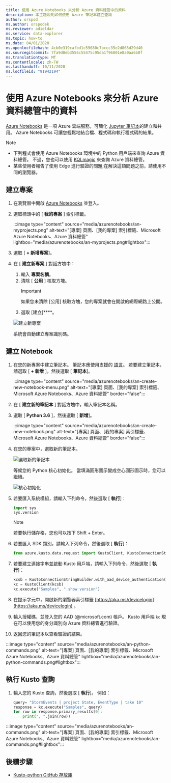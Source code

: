 ```yaml
---
title: 使用 Azure Notebooks 來分析 Azure 資料總管中的資料
description: 本主題說明如何使用 Azure 筆記本建立查詢
author: orspod
ms.author: orspodek
ms.reviewer: adieldar
ms.service: data-explorer
ms.topic: how-to
ms.date: 04/01/2020
ms.openlocfilehash: 4cb0e319cafbd1c59680c7bccc35e2d865d29d40
ms.sourcegitcommit: 7fa9d0eb3556c55475c95da1f96801e8a0aa6b0f
ms.translationtype: MT
ms.contentlocale: zh-TW
ms.lasthandoff: 10/11/2020
ms.locfileid: "91942194"
---
```

# <a name="use-azure-notebooks-to-analyze-data-in-azure-data-explorer"></a>使用 Azure Notebooks 來分析 Azure 資料總管中的資料

[Azure Notebooks](https://notebooks.azure.com/) 是一項 Azure 雲端服務，可簡化 [Jupyter 筆記本](https://jupyter.org/)的建立和共用。 Azure Notebooks 可讓您輕鬆地結合檔、程式碼和執行程式碼的結果。

> [!Note]
> * 下列程式會使用 Azure Notebooks 環境中的 Python 用戶端來查詢 Azure 資料總管。 不過，您也可以使用 [KQLmagic](kqlmagic.md) 來查詢 Azure 資料總管。
> * 某些使用者報告了使用 Edge 進行驗證的問題;在解決這類問題之前，請使用不同的瀏覽器。

## <a name="create-a-project"></a>建立專案

1. 在瀏覽器中開啟 [Azure Notebooks](https://notebooks.azure.com/) 並登入。

1. 選取標頭中的 [ **我的專案** ] 索引標籤。 

    :::image type="content" source="media/azurenotebooks/an-myprojects.png" alt-text="[專案] 頁面、[我的專案] 索引標籤、Microsoft Azure Notebooks、Azure 資料總管" lightbox="media/azurenotebooks/an-myprojects.png#lightbox":::

1. 選取 [ **+ 新增專案**]。
    
1. 在 [ **建立新專案** ] 對話方塊中：
    1. 輸入 **專案名稱**。
    1. 清除 [ **公用** ] 核取方塊。
        >[!Important]
        > 如果您未清除 [公用] 核取方塊，您的專案就會在開啟的網際網路上公開。
    1. 選取 [建立]****。
    
    ![建立新專案](media/azurenotebooks/an-create-new-project-blank.png)

    系統會自動建立專案識別碼。

## <a name="create-a-notebook"></a>建立 Notebook

1. 在您的新專案中建立筆記本。 筆記本應使用支援的 [語言](https://github.com/Azure/azure-kusto-python#minimum-requirements)。
若要建立筆記本，請選取 [ **+ 新增** ]，然後選取 [ **筆記本**]。

    :::image type="content" source="media/azurenotebooks/an-create-new-notebook-menu.png" alt-text="[專案] 頁面、[我的專案] 索引標籤、Microsoft Azure Notebooks、Azure 資料總管" border="false":::

1. 在 [ **建立新的筆記本** ] 對話方塊中，輸入筆記本名稱。

1. 選取 [ **Python 3.6** ]，然後選取 [ **新增**]。
    
    :::image type="content" source="media/azurenotebooks/an-create-new-notebook.png" alt-text="[專案] 頁面、[我的專案] 索引標籤、Microsoft Azure Notebooks、Azure 資料總管" border="false"::: 
    
1. 在您的專案中，選取新的筆記本。

    ![選取新的筆記本](media/azurenotebooks/an-select-notebook.png)

    等候您的 Python 核心初始化。 當填滿圓形圖示變成空心圓形圖示時，您可以繼續。

    ![核心初始化](media/azurenotebooks/an-python-init-icon.png)

1. 若要匯入系統模組，請輸入下列命令，然後選取 [ **執行**]：
    ```python
    import sys
    sys.version
    ```

    > [!Note]
    > 若要執行儲存格，您也可以按下 Shift + Enter。

1.  若要匯入 SDK 類別，請輸入下列命令，然後選取 [ **執行**]：
    ```python
    from azure.kusto.data.request import KustoClient, KustoConnectionStringBuilder
    ```

1.  若要建立連接字串並啟動 Kusto 用戶端，請輸入下列命令，然後選取 [ **執行**]：  
    ```python
    kcsb = KustoConnectionStringBuilder.with_aad_device_authentication("https://help.kusto.windows.net")
    kc = KustoClient(kcsb)
    kc.execute("Samples", ".show version")
    ```
1. 在提示字元中，開啟新的瀏覽器索引標籤 [https://aka.ms/devicelogin](https://aka.ms/devicelogin) 。 
   
1. 輸入授權碼，並登入您的 AAD (@microsoft.com) 帳戶。 Kusto 用戶端 `kc` 現在可以使用您的身分識別向 Azure 資料總管進行驗證。

1. 返回您的筆記本以查看驗證的結果。 

:::image type="content" source="media/azurenotebooks/an-python-commands.png" alt-text="[專案] 頁面、[我的專案] 索引標籤、Microsoft Azure Notebooks、Azure 資料總管" lightbox="media/azurenotebooks/an-python-commands.png#lightbox":::

## <a name="execute-a-kusto-query"></a>執行 Kusto 查詢

1. 輸入您的 Kusto 查詢，然後選取 [ **執行**]。 例如：

    ```python
    query= "StormEvents | project State, EventType | take 10"
    response = kc.execute("Samples", query)
    for row in response.primary_results[0]:
        print(", ".join(row))
    ```    

:::image type="content" source="media/azurenotebooks/an-commands.png" alt-text="[專案] 頁面、[我的專案] 索引標籤、Microsoft Azure Notebooks、Azure 資料總管" lightbox="media/azurenotebooks/an-commands.png#lightbox":::

## <a name="next-steps"></a>後續步驟

* [Kusto-python GitHub 存放庫](https://github.com/Azure/azure-kusto-python)
